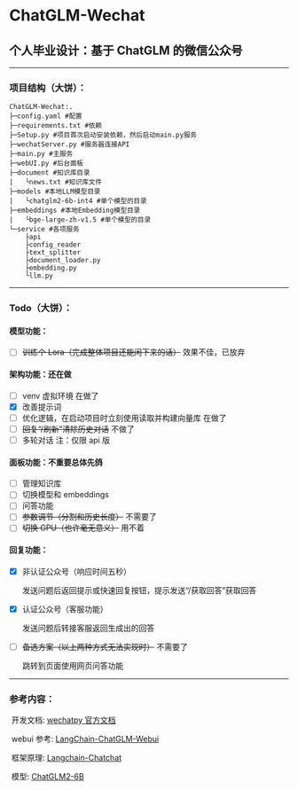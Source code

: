 # ChatGLM-Wechat

## 个人毕业设计：基于 ChatGLM 的微信公众号

---

### **项目结构（大饼）：**

```
ChatGLM-Wechat:.
├─config.yaml #配置
├─requirements.txt #依赖
├─Setup.py #项目首次启动安装依赖，然后启动main.py服务
├─wechatServer.py #服务器连接API
├─main.py #主服务
├─webUI.py #后台面板
├─document #知识库目录
|   └news.txt #知识库文件
├─models #本地LLM模型目录
|   └chatglm2-6b-int4 #单个模型的目录
├─embeddings #本地Embedding模型目录
|   └bge-large-zh-v1.5 #单个模型的目录
└─service #各项服务
    ├api
    ├config_reader
    ├text_splitter
    ├document_loader.py
    ├embedding.py
    └llm.py
```

---

### **Todo（大饼）：**

#### 模型功能：

- [ ] ~~训练个 Lora（完成整体项目还能闲下来的话）~~ 效果不佳，已放弃

#### 架构功能：还在做

- [ ] venv 虚拟环境 在做了
- [x] 改善提示词
- [ ] 优化逻辑，在启动项目时立刻使用读取并构建向量库 在做了
- [ ] ~~回复“/刷新”清除历史对话~~ 不做了
- [ ] 多轮对话 注：仅限 api 版

#### 面板功能：不重要总体先鸽

- [ ] 管理知识库
- [ ] 切换模型和 embeddings
- [ ] 问答功能
- [ ] ~~参数调节（分割和历史长度）~~ 不需要了
- [ ] ~~切换 GPU（也许毫无意义）~~ 用不着

#### 回复功能：

- [x] 非认证公众号（响应时间五秒）

  发送问题后返回提示或快速回复按钮，提示发送“/获取回答”获取回答

- [x] 认证公众号（客服功能）

  发送问题后转接客服返回生成出的回答

- [ ] ~~备选方案（以上两种方式无法实现时）~~ 不需要了

  跳转到页面使用网页问答功能

---

### **参考内容：**

​ 开发文档: [wechatpy 官方文档](https://wechatpy.readthedocs.io/zh_CN/master/)

​ webui 参考: [LangChain-ChatGLM-Webui](https://github.com/thomas-yanxin/LangChain-ChatGLM-Webui)

​ 框架原理: [Langchain-Chatchat](https://github.com/chatchat-space/Langchain-Chatchat)

​ 模型: [ChatGLM2-6B](https://github.com/THUDM/ChatGLM2-6B)
